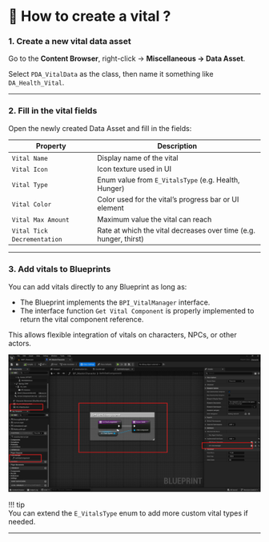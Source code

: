 # 🚀 How to create a vital ?

### 1. Create a new vital data asset

Go to the **Content Browser**, right-click → **Miscellaneous → Data Asset**.

Select `PDA_VitalData` as the class, then name it something like `DA_Health_Vital`.

---

### 2. Fill in the vital fields

Open the newly created Data Asset and fill in the fields:

| Property               | Description                                             |
|------------------------|---------------------------------------------------------|
| `Vital Name`           | Display name of the vital                                |
| `Vital Icon`           | Icon texture used in UI                                  |
| `Vital Type`           | Enum value from `E_VitalsType` (e.g. Health, Hunger)    |
| `Vital Color`          | Color used for the vital’s progress bar or UI element   |
| `Vital Max Amount`     | Maximum value the vital can reach                        |
| `Vital Tick Decrementation` | Rate at which the vital decreases over time (e.g. hunger, thirst) |

---

### 3. Add vitals to Blueprints

You can add vitals directly to any Blueprint as long as:

- The Blueprint implements the `BPI_VitalManager` interface.
- The interface function `Get Vital Component` is properly implemented to return the vital component reference.

This allows flexible integration of vitals on characters, NPCs, or other actors.

![Vital BP](../assets/vital/Vital_01.jpeg)

!!! tip  
    You can extend the `E_VitalsType` enum to add more custom vital types if needed.

---
